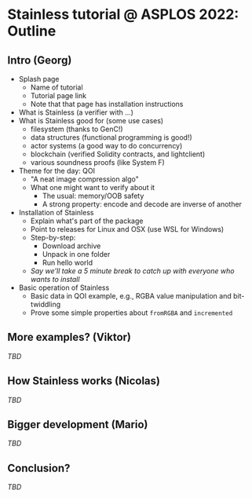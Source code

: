 # Stainless tutorial @ ASPLOS 2022: Outline

## Intro (Georg)

- Splash page
  - Name of tutorial
  - Tutorial page link
  - Note that that page has installation instructions
- What is Stainless (a verifier with ...)
- What is Stainless good for (some use cases)
  - filesystem (thanks to GenC!)
  - data structures (functional programming is good!)
  - actor systems (a good way to do concurrency)
  - blockchain (verified Solidity contracts, and lightclient)
  - various soundness proofs (like System F)
- Theme for the day: QOI
  - "A neat image compression algo"
  - What one might want to verify about it
    - The usual: memory/OOB safety
    - A strong property: encode and decode are inverse of another
- Installation of Stainless
  - Explain what's part of the package
  - Point to releases for Linux and OSX (use WSL for Windows)
  - Step-by-step:
    - Download archive
    - Unpack in one folder
    - Run hello world
  - *Say we'll take a 5 minute break to catch up with everyone who wants to install*
- Basic operation of Stainless
  - Basic data in QOI example, e.g., RGBA value manipulation and bit-twiddling
  - Prove some simple properties about `fromRGBA` and `incremented`

## More examples? (Viktor)

*TBD*

## How Stainless works (Nicolas)

*TBD*

## Bigger development (Mario)

*TBD*

## Conclusion?

*TBD*